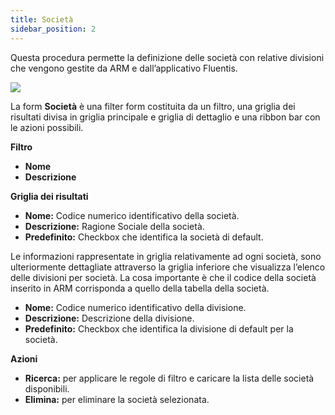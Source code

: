 ```yaml
---
title: Società
sidebar_position: 2
---
```


Questa procedura permette la definizione delle società con relative divisioni che vengono gestite da ARM e dall’applicativo Fluentis. 

![](/img/home/users/company1.png)

La form **Società** è una filter form costituita da un filtro, una griglia dei risultati divisa in griglia principale e griglia di dettaglio e una ribbon bar con le azioni possibili.

**Filtro**
* **Nome**
* **Descrizione**

**Griglia dei risultati**
* **Nome:** Codice numerico identificativo della società.
* **Descrizione:** Ragione Sociale della società. 
* **Predefinito:** Checkbox che identifica la società di default.

Le informazioni rappresentate in griglia relativamente ad ogni società, sono ulteriormente dettagliate attraverso la griglia inferiore che visualizza l’elenco delle divisioni per società.
La cosa importante è che il codice della società inserito in ARM corrisponda a quello della tabella della società.

* **Nome:** Codice numerico identificativo della divisione.
* **Descrizione:** Descrizione della divisione.
* **Predefinito:** Checkbox che identifica la divisione di default per la società.

**Azioni**
* **Ricerca:** per applicare le regole di filtro e caricare la lista delle società disponibili.
* **Elimina:** per eliminare la società selezionata.
